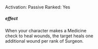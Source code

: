 Activation: Passive
Ranked: Yes
##### effect
When your character makes a Medicine  
check to heal wounds, the target heals one  
additional wound per rank of Surgeon.